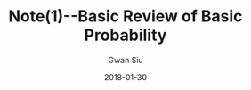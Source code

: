 ---
layout: post
title: Note(1)--Basic Review of Basic Probability 
date: 2018-01-30
author: Gwan Siu
catalog: True
tags:
    - Statisctics and Bayesian Analysis
---